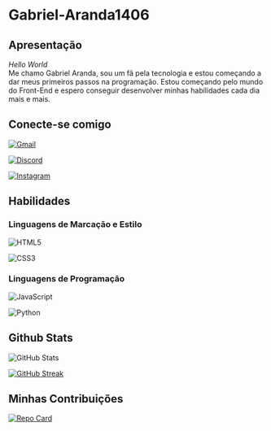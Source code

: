 # Gabriel-Aranda1406

## Apresentação
 *Hello World*  
 Me chamo Gabriel Aranda, sou um fã pela tecnologia e estou começando a dar meus primeiros passos na programação. Estou começando pelo mundo do Front-End e espero conseguir desenvolver minhas habilidades cada dia mais e mais.

## Conecte-se comigo
[![Gmail](https://img.shields.io/badge/Gmail-000?style=for-the-badge&logo=gmail)](biel.aranda234@gmail.com)

[![Discord](https://img.shields.io/badge/Discord-000?style=for-the-badge&logo=discord)](https://www.discord.com/in/gabrielaranda/)

[![Instagram](https://img.shields.io/badge/Instagram-000?style=for-the-badge&logo=instagram)](https://www.instagram.com/biel_aranda1998/)

## Habilidades
### Linguagens de Marcação e Estilo

![HTML5](https://img.shields.io/badge/HTML5-000?style=for-the-badge&logo=html5)  

![CSS3](https://img.shields.io/badge/CSS3-000?style=for-the-badge&logo=css3&logoColor=264CE4)

### Linguagens de Programação

![JavaScript](https://img.shields.io/badge/JavaScript-000?style=for-the-badge&logo=javascript)

![Python](https://img.shields.io/badge/Python-000?style=for-the-badge&logo=python)

## Github Stats
![GitHub Stats](https://github-readme-stats.vercel.app/api?username=Gabriel-Aranda1406&theme=transparent&bg_color=000&border_color=30A3DC&show_icons=true&icon_color=30A3DC&title_color=E94D5F&text_color=FFF&hide_title=true&hide=stars)

[![GitHub Streak](https://streak-stats.demolab.com/?user=Gabriel-Aranda1406&theme=bear&background=000&border=30A3DC&dates=FFF)](https://git.io/streak-stats)

## Minhas Contribuições
[![Repo Card](https://github-readme-stats.vercel.app/api/pin/?username=Gabriel-Aranda1406&repo=dio-lab-open-source&bg_color=000&border_color=30A3DC&show_icons=true&icon_color=30A3DC&title_color=E94D5F&text_color=FFF)](https://github.com/Gabriel-Aranda1406/dio-lab-open-source)

